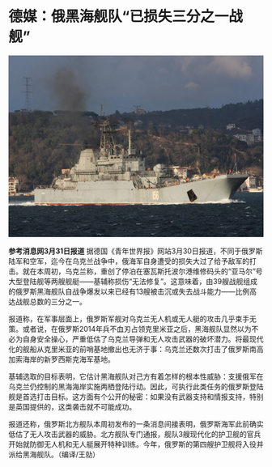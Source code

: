 # 德媒：俄黑海舰队“已损失三分之一战舰”

![614bae35aaa74b57b121173899800d78.jpg](https://raw.githubusercontent.com/qqhsx/qqnews_image/main/2024/03/31/德媒：俄黑海舰队“已损失三分之一战舰”/614bae35aaa74b57b121173899800d78.jpg)

**参考消息网3月31日报道**
据德国《青年世界报》网站3月30日报道，不同于俄罗斯陆军和空军，迄今在乌克兰战争中，俄海军自身遭受的损失大过了给予敌军的打击。就在本周初，乌克兰称，重创了停泊在塞瓦斯托波尔港维修码头的“亚马尔”号大型登陆舰等两艘舰艇——基辅称损伤“无法修复”。这意味着，由39艘战舰组成的俄罗斯黑海舰队自战争爆发以来已经有13艘被击沉或失去战斗能力——比例高达战舰总数的三分之一。

报道称，在军事层面上，俄罗斯军舰对乌克兰无人机或无人艇的攻击几乎束手无策。或者说，在俄罗斯2014年兵不血刃占领克里米亚之后，黑海舰队显然以为不必为自身安全操心，严重低估了乌克兰导弹和无人攻击武器的破坏潜力。将最现代化的舰船从克里米亚的前哨基地撤出也无济于事：乌克兰还数次打击了俄罗斯南高加索海岸的新罗西斯克海军基地。

基辅选取的目标表明，它估计黑海舰队对己方有着怎样的根本性威胁：支援俄军在乌克兰仍控制的黑海海岸实施两栖登陆行动。因此，可执行此类任务的俄罗斯登陆舰是首选打击目标。这方面有个公开的秘密：如果没有武器支持和情报支持，特别是英国提供的，这类袭击就不可能成功。

报道还称，俄罗斯北方舰队本周初发布的一条消息间接表明，俄罗斯海军此前确实低估了无人攻击武器的威胁。北方舰队专门通报，舰队3艘现代化的护卫舰的官兵开始就防御无人机和无人艇展开特种训练。今年，俄罗斯的第四艘护卫舰将入役并派给黑海舰队。（编译/王勍）

